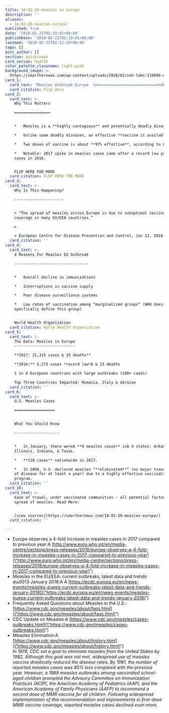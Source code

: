 ```yaml
---
title: 18.02.20 measles in europe
description: ''
aliases:
  - 18-02-20-measles-europe/
published: true
date: '2018-02-21T02:10:01+00:00'
publishDate: '2018-02-21T02:10:01+00:00'
lastmod: '2018-02-21T02:12:10+00:00'
tags: []
post_author: []
section: quickreads
card_series: health
color_palette_classname: light-pink
background_image: >-
  https://smarthernews.com/wp-content/uploads/2018/02/vek-labs-218896-unsplash-360x360.jpg
card_1:
  card_text: "Measles Outbreak Europe  nn==========================nn400% Increase In Casesn----------------------nn> “…a tragedy we simply cannot accept.ax1Dn> n> Dr. Zsuzsanna Jakab, WHO Regional Director for Europe, Feb 19, 2018nnFlip Here"
  card_citation: Flip Here
card_2:
  card_text: >-
    Why This Matters

    ================


    *   Measles is a **highly contagious** and potentially deadly disease.

    *   Unlike some deadly diseases, an effective **vaccine is available**.

    *   Two doses of vaccine is about **97% effective**, according to CDC.

    *   Notable: 2017 spike in measles cases came after a record low year of
    cases in 2016.


    FLIP HERE FOR MORE
  card_citation: FLIP HERE FOR MORE
card_3:
  card_text: >-
    Why Is This Happening?

    ----------------------


    > “The spread of measles across Europe is due to suboptimal vaccination
    coverage in many EU/EEA countries.”

    > 

    > European Centre for Disease Prevention and Control, Jan 12, 2018
  card_citation: ''
card_4:
  card_text: >-
    4 Reasons For Measles EU Outbreak

    ---------------------------------


    *   Overall decline in immunizations

    *   Interruptions in vaccine supply

    *   Poor disease surveillance systems

    *   Low rates of vaccination among “marginalized groups” (WHO does not
    specfically define this group)


    World Health Organization
  card_citation: World Health Organization
card_5:
  card_text: |-
    The Data: Measles in Europe
    ---------------------------

    **2017: 21,315 cases & 35 deaths**

    **2016:** 5,273 cases *record low*A & 13 deaths

    1 in 4 European countries with large outbreaks (100+ cases)

    Top Three Countries Impacted: Romania, Italy & Ukraine
  card_citation: ''
card_6:
  card_text: >-
    U.S. Measles Cases

    ==================


    What You Should Know

    --------------------


    *   In January, there wereA **9 measles cases** inA 4 states: Arkansas,
    Illinois, Indiana, & Texas.

    *   **118 cases** nationwide in 2017.

    *   In 2000, U.S. declared measles “**eliminated**” (no major transmissions
    of disease for at least a year) due to a highly effective vaccination
    program.
  card_citation: ''
card_10:
  card_text: >-
    Ease of travel, under vaccinated communities - all potential factors in
    spread of measles. Read More:


    [view sources](https://smarthernews.com/18-02-20-measles-europe/)
  card_citation: ''

---
```

*   Europe observes a 4-fold increase in measles cases in 2017 compared to previous year:A [http://www.euro.who.int/en/media-centre/sections/press-releases/2018/europe-observes-a-4-fold-increase-in-measles-cases-in-2017-compared-to-previous-year](\"http://www.euro.who.int/en/media-centre/sections/press-releases/2018/europe-observes-a-4-fold-increase-in-measles-cases-in-2017-compared-to-previous-year\")
*   Measles in the EU/EEA: current outbreaks, latest data and trends a\\u0013 January 2018:A A [https://ecdc.europa.eu/en/news-events/measles-eueea-current-outbreaks-latest-data-and-trends-january-2018](\"https://ecdc.europa.eu/en/news-events/measles-eueea-current-outbreaks-latest-data-and-trends-january-2018\")
*   Frequently Asked Questions about Measles in the U.S.: [https://www.cdc.gov/measles/about/faqs.html](\"https://www.cdc.gov/measles/about/faqs.html\")
*   CDC Update on Measles:A [https://www.cdc.gov/measles/cases-outbreaks.html](\"https://www.cdc.gov/measles/cases-outbreaks.html\")
*   Measles Elimination:A [https://www.cdc.gov/measles/about/history.html](\"https://www.cdc.gov/measles/about/history.html\")  
    _In 1978, CDC set a goal to eliminate measles from the United States by 1982. Although this goal was not met, widespread use of measles vaccine drastically reduced the disease rates. By 1981, the number of reported measles cases was 80% less compared with the previous year. However, a 1989 measles outbreaks among vaccinated school-aged children prompted the Advisory Committee on Immunization Practices (ACIP), the American Academy of Pediatrics (AAP), and the American Academy of Family Physicians (AAFP) to recommend a second dose of MMR vaccine for all children. Following widespread implementation of this recommendation and improvements in first-dose MMR vaccine coverage, reported measles cases declined even more._